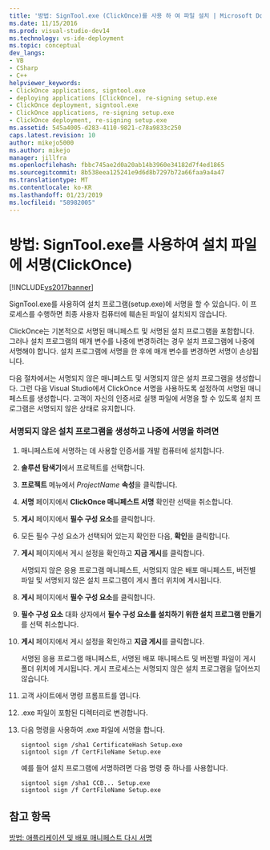 ```yaml
---
title: '방법: SignTool.exe (ClickOnce)를 사용 하 여 파일 설치 | Microsoft Docs'
ms.date: 11/15/2016
ms.prod: visual-studio-dev14
ms.technology: vs-ide-deployment
ms.topic: conceptual
dev_langs:
- VB
- CSharp
- C++
helpviewer_keywords:
- ClickOnce applications, signtool.exe
- deploying applications [ClickOnce], re-signing setup.exe
- ClickOnce deployment, signtool.exe
- ClickOnce applications, re-signing setup.exe
- ClickOnce deployment, re-signing setup.exe
ms.assetid: 545a4005-d283-4110-9821-c78a9833c250
caps.latest.revision: 10
author: mikejo5000
ms.author: mikejo
manager: jillfra
ms.openlocfilehash: fbbc745ae2d0a20ab14b3960e34182d7f4ed1865
ms.sourcegitcommit: 8b538eea125241e9d6d8b7297b72a66faa9a4a47
ms.translationtype: MT
ms.contentlocale: ko-KR
ms.lasthandoff: 01/23/2019
ms.locfileid: "58982005"
---
```

# <a name="how-to-sign-setup-files-with-signtoolexe-clickonce"></a>방법: SignTool.exe를 사용하여 설치 파일에 서명(ClickOnce)
[!INCLUDE[vs2017banner](../includes/vs2017banner.md)]

SignTool.exe를 사용하여 설치 프로그램(setup.exe)에 서명을 할 수 있습니다. 이 프로세스를 수행하면 최종 사용자 컴퓨터에 훼손된 파일이 설치되지 않습니다.  
  
 ClickOnce는 기본적으로 서명된 매니페스트 및 서명된 설치 프로그램을 포함합니다. 그러나 설치 프로그램의 매개 변수를 나중에 변경하려는 경우 설치 프로그램에 나중에 서명해야 합니다. 설치 프로그램에 서명을 한 후에 매개 변수를 변경하면 서명이 손상됩니다.  
  
 다음 절차에서는 서명되지 않은 매니페스트 및 서명되지 않은 설치 프로그램을 생성합니다. 그런 다음 Visual Studio에서 ClickOnce 서명을 사용하도록 설정하여 서명된 매니페스트를 생성합니다. 고객이 자신의 인증서로 실행 파일에 서명을 할 수 있도록 설치 프로그램은 서명되지 않은 상태로 유지합니다.  
  
### <a name="to-generate-an-unsigned-setup-program-and-sign-later"></a>서명되지 않은 설치 프로그램을 생성하고 나중에 서명을 하려면  
  
1.  매니페스트에 서명하는 데 사용할 인증서를 개발 컴퓨터에 설치합니다.  
  
2.  **솔루션 탐색기**에서 프로젝트를 선택합니다.  
  
3.  **프로젝트** 메뉴에서 *ProjectName* **속성**을 클릭합니다.  
  
4.  **서명** 페이지에서 **ClickOnce 매니페스트 서명** 확인란 선택을 취소합니다.  
  
5.  **게시** 페이지에서 **필수 구성 요소**를 클릭합니다.  
  
6.  모든 필수 구성 요소가 선택되어 있는지 확인한 다음, **확인**을 클릭합니다.  
  
7.  **게시** 페이지에서 게시 설정을 확인하고 **지금 게시**를 클릭합니다.  
  
     서명되지 않은 응용 프로그램 매니페스트, 서명되지 않은 배포 매니페스트, 버전별 파일 및 서명되지 않은 설치 프로그램이 게시 폴더 위치에 게시됩니다.  
  
8.  **게시** 페이지에서 **필수 구성 요소**를 클릭합니다.  
  
9. **필수 구성 요소** 대화 상자에서 **필수 구성 요소를 설치하기 위한 설치 프로그램 만들기**를 선택 취소합니다.  
  
10. **게시** 페이지에서 게시 설정을 확인하고 **지금 게시**를 클릭합니다.  
  
     서명된 응용 프로그램 매니페스트, 서명된 배포 매니페스트 및 버전별 파일이 게시 폴더 위치에 게시됩니다. 게시 프로세스는 서명되지 않은 설치 프로그램을 덮어쓰지 않습니다.  
  
11. 고객 사이트에서 명령 프롬프트를 엽니다.  
  
12. .exe 파일이 포함된 디렉터리로 변경합니다.  
  
13. 다음 명령을 사용하여 .exe 파일에 서명을 합니다.  
  
    ```  
    signtool sign /sha1 CertificateHash Setup.exe  
    signtool sign /f CertFileName Setup.exe  
    ```  
  
     예를 들어 설치 프로그램에 서명하려면 다음 명령 중 하나를 사용합니다.  
  
    ```  
    signtool sign /sha1 CCB... Setup.exe  
    signtool sign /f CertFileName Setup.exe  
    ```  
  
## <a name="see-also"></a>참고 항목  
 [방법: 애플리케이션 및 배포 매니페스트 다시 서명](../deployment/how-to-re-sign-application-and-deployment-manifests.md)
